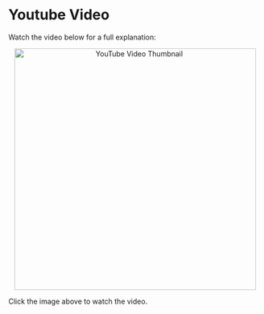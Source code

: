 # Youtube Video
Watch the video below for a full explanation:

<p align="center">
  <a href="https://www.youtube.com/watch?v=hSCV-N5-a2M" target="_blank">
    <img src="https://img.youtube.com/vi/hSCV-N5-a2M/0.jpg" alt="YouTube Video Thumbnail" width="480" />
  </a>
</p>

Click the image above to watch the video.

